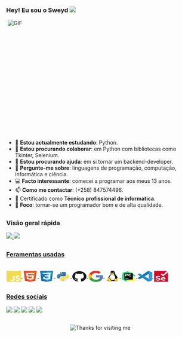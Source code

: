 ### Hey! Eu sou o Sweyd <img src="https://media.giphy.com/media/hvRJCLFzcasrR4ia7z/giphy.gif" width="25px">
 <img align="right" alt="GIF" src="https://github.com/abhisheknaiidu/abhisheknaiidu/blob/master/code.gif?raw=true" width="500" height="320" />
 
- 🌱 **Estou actualmente estudando**: Python.
- 👯 **Estou procurando colaborar**: em Python com bibliotecas como Tkinter, Selenium.
- 🤔 **Estou procurando ajuda**: em si tornar um backend-developer.
- 💬 **Pergunte-me sobre**: linguagens de programação, computação, informática e ciência.
- 💻 **Facto interessante**: comecei a programar aos meus 13 anos.
- 📫 **Como me contactar**: (+258) 847574496.
- 📜 Certificado como **Técnico profissional de informatica**.
- 🔭 **Foco**: tornar-se um programador bom e de alta qualidade. 

## 
### Visão geral rápida
<div>
  <a href="https://github.com/sweydmanaf">
  <img height="180em" src="https://github-readme-stats.vercel.app/api?username=sweydmanaf&show_icons=true&theme=tokyonight&include_all_commits=true&count_private=true"/>
  <img height="180em" src="https://github-readme-stats.vercel.app/api/top-langs/?username=sweydmanaf&layout=compact&langs_count=7&theme=tokyonight"/>
</div>
  
##
### Feramentas usadas
<div style="display: inline_block"><br>
  <img align="center" alt="Sweyd-Js" height="30" width="40" src="https://raw.githubusercontent.com/devicons/devicon/master/icons/javascript/javascript-plain.svg">
  <img align="center" alt="Sweyd-HTML" height="30" width="40" src="https://raw.githubusercontent.com/devicons/devicon/master/icons/html5/html5-original.svg">
  <img align="center" alt="Sweyd-CSS" height="30" width="40" src="https://raw.githubusercontent.com/devicons/devicon/master/icons/css3/css3-original.svg">
  <img align="center" alt="Sweyd-Python" height="30" width="40" src="https://raw.githubusercontent.com/devicons/devicon/master/icons/python/python-original.svg">
 <img align="center" alt="Sweyd-Github " height="30" width="40" src="https://github.com/devicons/devicon/blob/master/icons/github/github-original.svg">
 <img align="center" alt="Sweyd-Google" height="30" width="40" src="https://github.com/devicons/devicon/blob/master/icons/google/google-original.svg">
 <img align="center" alt="Sweyd-linux" height="30" width="40" src="https://github.com/devicons/devicon/blob/master/icons/linux/linux-original.svg">
 <img align="center" alt="Sweyd-Pycharm" height="30" width="40" src="https://github.com/devicons/devicon/blob/master/icons/pycharm/pycharm-original.svg">
 <img align="center" alt="Sweyd-VSCode" height="30" width="40" src="https://github.com/devicons/devicon/blob/master/icons/vscode/vscode-original.svg">
 <img align="center" alt="Sweyd-VSCode" height="30" width="40" src="https://github.com/devicons/devicon/blob/master/icons/selenium/selenium-original.svg">
</div>
 
 ##
 ### Redes sociais 
  <div style="display: inline_block"> 
  <a align="center" href = "mailto:abdulsweyd@gmail.com"><img src="https://img.shields.io/badge/Gmail-D14836?style=for-the-badge&logo=gmail&logoColor=white" target="_blank"></a>
  <a align="center" href = "https://wa.me/258847574496"><img src="https://img.shields.io/badge/WhatsApp-25D366?style=for-the-badge&logo=whatsapp&logoColor=white" target="_blank"></a>
  <a align="center" href = "https://instagram.com/sweydmanaf"><img src="https://img.shields.io/badge/Instagram-E4405F?style=for-the-badge&logo=instagram&logoColor=white" target="_blank"></a>
  <a align="center" href = "https://www.twitter.com/sweydabdul"><img src="https://img.shields.io/badge/Twitter-1DA1F2?style=for-the-badge&logo=twitter&logoColor=white" target="_blank"></a> 
   <a align="center" href = "https://t.me/Sweyd"><img src="https://img.shields.io/badge/Telegram-2CA5E0?style=for-the-badge&logo=telegram&logoColor=white" target="_blank"></a>
   
</div>
  
##
 <div align="center">
<img height="120" alt="Thanks for visiting me" width="100%" src="https://raw.githubusercontent.com/BrunnerLivio/brunnerlivio/master/images/marquee.svg" />
<br />
</div>
